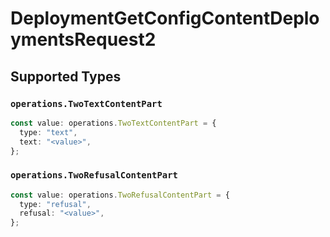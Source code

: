 # DeploymentGetConfigContentDeploymentsRequest2


## Supported Types

### `operations.TwoTextContentPart`

```typescript
const value: operations.TwoTextContentPart = {
  type: "text",
  text: "<value>",
};
```

### `operations.TwoRefusalContentPart`

```typescript
const value: operations.TwoRefusalContentPart = {
  type: "refusal",
  refusal: "<value>",
};
```


